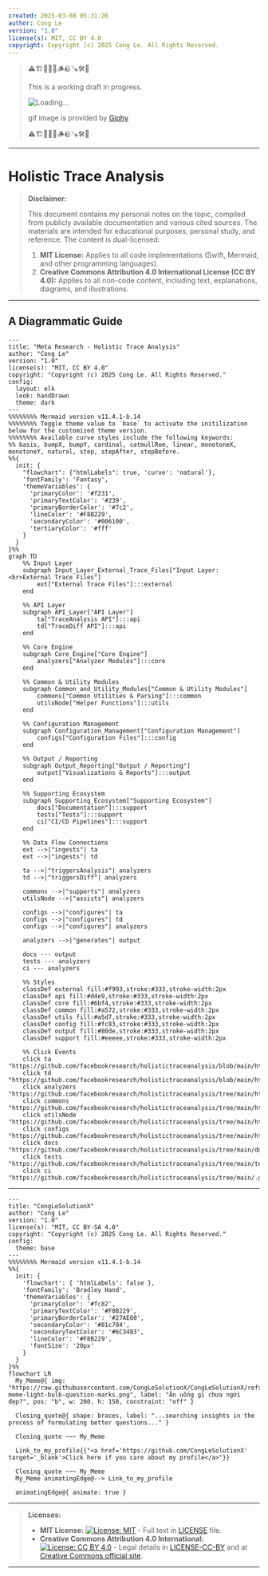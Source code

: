 ```yaml
---
created: 2025-03-08 05:31:26
author: Cong Le
version: "1.0"
license(s): MIT, CC BY 4.0
copyright: Copyright (c) 2025 Cong Le. All Rights Reserved.
---
```


> ⚠️🏗️🚧🦺🧱🪵🪨🪚🛠️👷
> 
> This is a working draft in progress.
> 
> ![Loading...](https://media2.giphy.com/media/v1.Y2lkPTc5MGI3NjExOTd5a3ZvMmxxYjIxcXZiZmg2ZHFnd292NDBpZGQzcnV6b25qNDdwciZlcD12MV9pbnRlcm5hbF9naWZfYnlfaWQmY3Q9Zw/xT0BKkLO7Rz36sPZmg/giphy.gif)
> 
> gif image is provided by [Giphy](https://giphy.com)
> 
> ⚠️🏗️🚧🦺🧱🪵🪨🪚🛠️👷

----


# Holistic Trace Analysis
> **Disclaimer:**
>
> This document contains my personal notes on the topic,
> compiled from publicly available documentation and various cited sources.
> The materials are intended for educational purposes, personal study, and reference.
> The content is dual-licensed:
> 1. **MIT License:** Applies to all code implementations (Swift, Mermaid, and other programming languages).
> 2. **Creative Commons Attribution 4.0 International License (CC BY 4.0):** Applies to all non-code content, including text, explanations, diagrams, and illustrations.
---


## A Diagrammatic Guide 


```mermaid
---
title: "Meta Research - Holistic Trace Analysis"
author: "Cong Le"
version: "1.0"
license(s): "MIT, CC BY 4.0"
copyright: "Copyright (c) 2025 Cong Le. All Rights Reserved."
config:
  layout: elk
  look: handDrawn
  theme: dark
---
%%%%%%%% Mermaid version v11.4.1-b.14
%%%%%%%% Toggle theme value to `base` to activate the initilization below for the customized theme version.
%%%%%%%% Available curve styles include the following keywords:
%% basis, bumpX, bumpY, cardinal, catmullRom, linear, monotoneX, monotoneY, natural, step, stepAfter, stepBefore.
%%{
  init: {
    "flowchart": {"htmlLabels": true, 'curve': 'natural'},
    'fontFamily': 'Fantasy',
    'themeVariables': {
      'primaryColor': '#f231',
      'primaryTextColor': '#239',
      'primaryBorderColor': '#7c2',
      'lineColor': '#F8B229',
      'secondaryColor': '#006100',
      'tertiaryColor': '#fff'
    }
  }
}%%
graph TD
    %% Input Layer
    subgraph Input_Layer_External_Trace_Files["Input Layer:<br>External Trace Files"]
        ext["External Trace Files"]:::external
    end

    %% API Layer
    subgraph API_Layer["API Layer"]
        ta["TraceAnalysis API"]:::api
        td["TraceDiff API"]:::api
    end

    %% Core Engine
    subgraph Core_Engine["Core Engine"]
        analyzers["Analyzer Modules"]:::core
    end

    %% Common & Utility Modules
    subgraph Common_and_Utility_Modules["Common & Utility Modules"]
        commons["Common Utilities & Parsing"]:::common
        utilsNode["Helper Functions"]:::utils
    end

    %% Configuration Management
    subgraph Configuration_Management["Configuration Management"]
        configs["Configuration Files"]:::config
    end

    %% Output / Reporting
    subgraph Output_Reporting["Output / Reporting"]
        output["Visualizations & Reports"]:::output
    end

    %% Supporting Ecosystem
    subgraph Supporting_Ecosystem["Supporting Ecosystem"]
        docs["Documentation"]:::support
        tests["Tests"]:::support
        ci["CI/CD Pipelines"]:::support
    end

    %% Data Flow Connections
    ext -->|"ingests"| ta
    ext -->|"ingests"| td

    ta -->|"triggersAnalysis"| analyzers
    td -->|"triggersDiff"| analyzers

    commons -->|"supports"| analyzers
    utilsNode -->|"assists"| analyzers

    configs -->|"configures"| ta
    configs -->|"configures"| td
    configs -->|"configures"| analyzers

    analyzers -->|"generates"| output

    docs --- output
    tests --- analyzers
    ci --- analyzers

    %% Styles
    classDef external fill:#f993,stroke:#333,stroke-width:2px
    classDef api fill:#d4e9,stroke:#333,stroke-width:2px
    classDef core fill:#6bf4,stroke:#333,stroke-width:2px
    classDef common fill:#a572,stroke:#333,stroke-width:2px
    classDef utils fill:#a5d7,stroke:#333,stroke-width:2px
    classDef config fill:#fc83,stroke:#333,stroke-width:2px
    classDef output fill:#80de,stroke:#333,stroke-width:2px
    classDef support fill:#eeeee,stroke:#333,stroke-width:2px

    %% Click Events
    click ta "https://github.com/facebookresearch/holistictraceanalysis/blob/main/hta/trace_analysis.py"
    click td "https://github.com/facebookresearch/holistictraceanalysis/blob/main/hta/trace_diff.py"
    click analyzers "https://github.com/facebookresearch/holistictraceanalysis/tree/main/hta/analyzers"
    click commons "https://github.com/facebookresearch/holistictraceanalysis/tree/main/hta/common"
    click utilsNode "https://github.com/facebookresearch/holistictraceanalysis/tree/main/hta/utils"
    click configs "https://github.com/facebookresearch/holistictraceanalysis/tree/main/hta/configs"
    click docs "https://github.com/facebookresearch/holistictraceanalysis/tree/main/docs"
    click tests "https://github.com/facebookresearch/holistictraceanalysis/tree/main/tests"
    click ci "https://github.com/facebookresearch/holistictraceanalysis/tree/main/.github/workflows"

```



---

<!-- 
```mermaid
%% Current Mermaid version
info
```  -->


```mermaid
---
title: "CongLeSolutionX"
author: "Cong Le"
version: "1.0"
license(s): "MIT, CC BY-SA 4.0"
copyright: "Copyright (c) 2025 Cong Le. All Rights Reserved."
config:
  theme: base
---
%%%%%%%% Mermaid version v11.4.1-b.14
%%{
  init: {
    'flowchart': { 'htmlLabels': false },
    'fontFamily': 'Bradley Hand',
    'themeVariables': {
      'primaryColor': '#fc82',
      'primaryTextColor': '#F8B229',
      'primaryBorderColor': '#27AE60',
      'secondaryColor': '#81c784',
      'secondaryTextColor': '#6C3483',
      'lineColor': '#F8B229',
      'fontSize': '20px'
    }
  }
}%%
flowchart LR
  My_Meme@{ img: "https://raw.githubusercontent.com/CongLeSolutionX/CongLeSolutionX/refs/heads/main/assets/images/My-meme-light-bulb-question-marks.png", label: "Ăn uống gì chưa ngừi đẹp?", pos: "b", w: 200, h: 150, constraint: "off" }

  Closing_quote@{ shape: braces, label: "...searching insights in the process of formulating better questions..." }

  Closing_quote ~~~ My_Meme
    
  Link_to_my_profile{{"<a href='https://github.com/CongLeSolutionX' target='_blank'>Click here if you care about my profile</a>"}}

  Closing_quote ~~~ My_Meme
  My_Meme animatingEdge@--> Link_to_my_profile
  
  animatingEdge@{ animate: true }

```

---
> **Licenses:**
>
> - **MIT License:**  [![License: MIT](https://img.shields.io/badge/License-MIT-yellow.svg)](LICENSE) - Full text in [LICENSE](LICENSE) file.
> - **Creative Commons Attribution 4.0 International:** [![License: CC BY 4.0](https://licensebuttons.net/l/by/4.0/88x31.png)](LICENSE-CC-BY) - Legal details in [LICENSE-CC-BY](LICENSE-CC-BY) and at [Creative Commons official site](http://creativecommons.org/licenses/by/4.0/).
> 
---
